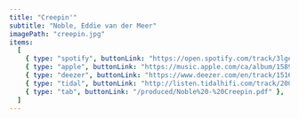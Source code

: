 ```yaml
---
title: "Creepin'"
subtitle: "Noble, Eddie van der Meer"
imagePath: "creepin.jpg"
items:
  [
    { type: "spotify", buttonLink: "https://open.spotify.com/track/3lgeOdl7NEUNYVrsdAPfny" },
    { type: "apple", buttonLink: "https://music.apple.com/ca/album/1589393833?i=1589393834" },
    { type: "deezer", buttonLink: "https://www.deezer.com/en/track/1516478312" },
    { type: "tidal", buttonLink: "http://listen.tidalhifi.com/track/200601739" },
    { type: "tab", buttonLink: "/produced/Noble%20-%20Creepin.pdf" },
  ]
---
```

